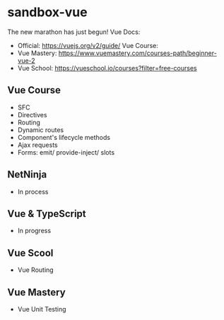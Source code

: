 # sandbox-vue

The new marathon has just begun!
Vue Docs:

- Official: https://vuejs.org/v2/guide/
  Vue Course:
- Vue Mastery: https://www.vuemastery.com/courses-path/beginner-vue-2
- Vue School: https://vueschool.io/courses?filter=free-courses

## Vue Course

- SFC
- Directives
- Routing
- Dynamic routes
- Component's lifecycle methods
- Ajax requests
- Forms: emit/ provide-inject/ slots

## NetNinja

- In process

## Vue & TypeScript

- In progress

## Vue Scool

- Vue Routing

## Vue Mastery

- Vue Unit Testing
